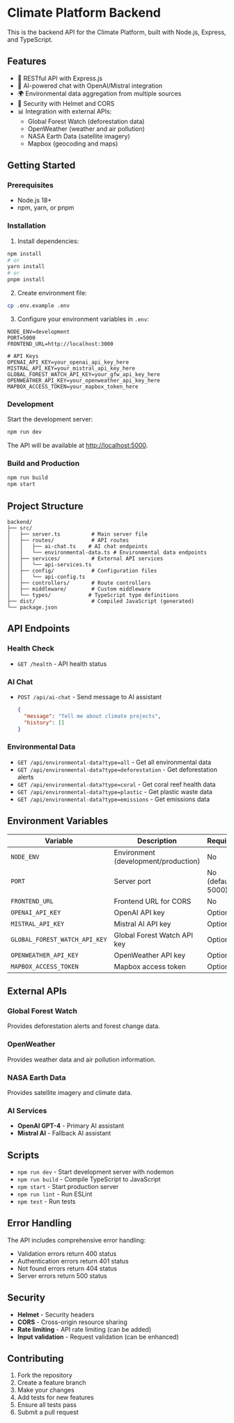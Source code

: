 # Climate Platform Backend

This is the backend API for the Climate Platform, built with Node.js, Express, and TypeScript.

## Features

- 🚀 RESTful API with Express.js
- 🤖 AI-powered chat with OpenAI/Mistral integration
- 🌍 Environmental data aggregation from multiple sources
- 🔐 Security with Helmet and CORS
- 📊 Integration with external APIs:
  - Global Forest Watch (deforestation data)
  - OpenWeather (weather and air pollution)
  - NASA Earth Data (satellite imagery)
  - Mapbox (geocoding and maps)

## Getting Started

### Prerequisites

- Node.js 18+
- npm, yarn, or pnpm

### Installation

1. Install dependencies:
```bash
npm install
# or
yarn install
# or
pnpm install
```

2. Create environment file:
```bash
cp .env.example .env
```

3. Configure your environment variables in `.env`:
```env
NODE_ENV=development
PORT=5000
FRONTEND_URL=http://localhost:3000

# API Keys
OPENAI_API_KEY=your_openai_api_key_here
MISTRAL_API_KEY=your_mistral_api_key_here
GLOBAL_FOREST_WATCH_API_KEY=your_gfw_api_key_here
OPENWEATHER_API_KEY=your_openweather_api_key_here
MAPBOX_ACCESS_TOKEN=your_mapbox_token_here
```

### Development

Start the development server:

```bash
npm run dev
```

The API will be available at [http://localhost:5000](http://localhost:5000).

### Build and Production

```bash
npm run build
npm start
```

## Project Structure

```
backend/
├── src/
│   ├── server.ts          # Main server file
│   ├── routes/            # API routes
│   │   ├── ai-chat.ts    # AI chat endpoints
│   │   └── environmental-data.ts # Environmental data endpoints
│   ├── services/          # External API services
│   │   └── api-services.ts
│   ├── config/            # Configuration files
│   │   └── api-config.ts
│   ├── controllers/       # Route controllers
│   ├── middleware/        # Custom middleware
│   └── types/            # TypeScript type definitions
├── dist/                  # Compiled JavaScript (generated)
└── package.json
```

## API Endpoints

### Health Check
- `GET /health` - API health status

### AI Chat
- `POST /api/ai-chat` - Send message to AI assistant
  ```json
  {
    "message": "Tell me about climate projects",
    "history": []
  }
  ```

### Environmental Data
- `GET /api/environmental-data?type=all` - Get all environmental data
- `GET /api/environmental-data?type=deforestation` - Get deforestation alerts
- `GET /api/environmental-data?type=coral` - Get coral reef health data
- `GET /api/environmental-data?type=plastic` - Get plastic waste data
- `GET /api/environmental-data?type=emissions` - Get emissions data

## Environment Variables

| Variable | Description | Required |
|----------|-------------|----------|
| `NODE_ENV` | Environment (development/production) | No |
| `PORT` | Server port | No (default: 5000) |
| `FRONTEND_URL` | Frontend URL for CORS | No |
| `OPENAI_API_KEY` | OpenAI API key | Optional |
| `MISTRAL_API_KEY` | Mistral AI API key | Optional |
| `GLOBAL_FOREST_WATCH_API_KEY` | Global Forest Watch API key | Optional |
| `OPENWEATHER_API_KEY` | OpenWeather API key | Optional |
| `MAPBOX_ACCESS_TOKEN` | Mapbox access token | Optional |

## External APIs

### Global Forest Watch
Provides deforestation alerts and forest change data.

### OpenWeather
Provides weather data and air pollution information.

### NASA Earth Data
Provides satellite imagery and climate data.

### AI Services
- **OpenAI GPT-4** - Primary AI assistant
- **Mistral AI** - Fallback AI assistant

## Scripts

- `npm run dev` - Start development server with nodemon
- `npm run build` - Compile TypeScript to JavaScript
- `npm start` - Start production server
- `npm run lint` - Run ESLint
- `npm test` - Run tests

## Error Handling

The API includes comprehensive error handling:
- Validation errors return 400 status
- Authentication errors return 401 status
- Not found errors return 404 status
- Server errors return 500 status

## Security

- **Helmet** - Security headers
- **CORS** - Cross-origin resource sharing
- **Rate limiting** - API rate limiting (can be added)
- **Input validation** - Request validation (can be enhanced)

## Contributing

1. Fork the repository
2. Create a feature branch
3. Make your changes
4. Add tests for new features
5. Ensure all tests pass
6. Submit a pull request
